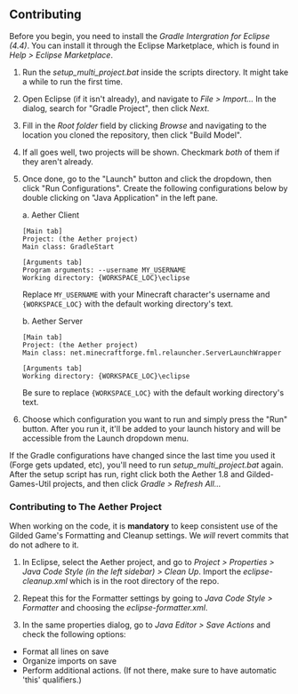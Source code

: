## Contributing

Before you begin, you need to install the _Gradle Intergration for Eclipse (4.4)_. You can install it through the Eclipse Marketplace, which is found in _Help > Eclipse Marketplace_.

1. Run the _setup_multi_project.bat_ inside the scripts directory. It might take a while to run the first time.

2. Open Eclipse (if it isn't already), and navigate to _File > Import..._ In the dialog, search for "Gradle Project", then click _Next_.

3. Fill in the _Root folder_ field by clicking _Browse_ and navigating to the location you cloned the repository, then click "Build Model".

4. If all goes well, two projects will be shown. Checkmark _both_ of them if they aren't already.

5. Once done, go to the "Launch" button and click the dropdown, then click "Run Configurations". Create the following configurations below by double clicking on "Java Application" in the left pane.

	a. Aether Client
	```
	[Main tab]
	Project: (the Aether project)
	Main class: GradleStart

	[Arguments tab]
	Program arguments: --username MY_USERNAME
	Working directory: {WORKSPACE_LOC}\eclipse
	```

	Replace `MY_USERNAME` with your Minecraft character's username and `{WORKSPACE_LOC}` with the default working directory's text.

	b. Aether Server
	```
	[Main tab]
	Project: (the Aether project)
	Main class: net.minecraftforge.fml.relauncher.ServerLaunchWrapper

	[Arguments tab]
	Working directory: {WORKSPACE_LOC}\eclipse
	```

	Be sure to replace `{WORKSPACE_LOC}` with the default working directory's text.

6. Choose which configuration you want to run and simply press the "Run" button. After you run it, it'll be added to your launch history and will be accessible from the Launch dropdown menu.

If the Gradle configurations have changed since the last time you used it (Forge gets updated, etc), you'll need to run _setup_multi_project.bat_ again. After the setup script has run, right click both the Aether 1.8 and Gilded-Games-Util projects, and then click _Gradle > Refresh All..._

### Contributing to The Aether Project

When working on the code, it is **mandatory** to keep consistent use of the Gilded Game's Formatting and Cleanup settings.
We _will_ revert commits that do not adhere to it.

1. In Eclipse, select the Aether project, and go to _Project > Properties > Java Code Style (in the left sidebar) > Clean Up_. Import the _eclipse-cleanup.xml_ which is in the root directory of the repo.

2. Repeat this for the Formatter settings by going to _Java Code Style > Formatter_ and choosing the _eclipse-formatter.xml_.

3. In the same properties dialog, go to _Java Editor > Save Actions_ and check the following options:
  - Format all lines on save
  - Organize imports on save
  - Perform additional actions. (If not there, make sure to have automatic 'this' qualifiers.)
